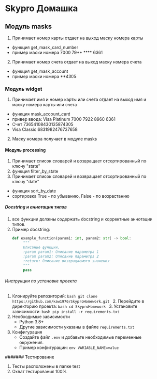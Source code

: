 # Skypro Домашка

## Модуль masks
1. Принимает номер карты отдает на выход маску номера карты
  - функция get_mask_card_number
  - пример маски номера 7000 79** **** 6361
2. Принимает номер счета отдает на выход маску номера счета
- функция get_mask_account
- пример маски номера **4305

### Модуль widget 
1. Принимает имя и номер карты или счета отдает на выход имя и маску номера карты или счета
- функция mask_account_card
- привер ввода: Visa Platinum 7000 7922 8960 6361
- Счет 73654108430135874305
- Visa Classic 6831982476737658
2. Маску номера получает в модуле masks

#### Модуль processing
1. Принимает список словарей и возвращает отсортированный по ключу "state"
2. функция filter_by_state
3. Принимает список словарей и возвращает отсортированный по ключу "date"
- функция sort_by_date
- сортировка True - по убыванию, False - по возрастанию

##### Docstring и аннотации типов
1. все функции должны содержать docstring и корректные аннотации типов. 
2. Пример docstring:
    ```python
   def example_function(param1: int, param2: str) -> bool:
         """
         Описание функции.
         :param param1: Описание параметра 1
         :param param2: Описание параметра 2
         :return: Описание возвращаемого значения
         """
         pass
     ```
   
###### Инструкции по установке проекта
1. Клонируйте репозиторий:
          ```bash
          git clone https://github.com/kaw1970/SkyproHomework.git
          ```
       2. Перейдите в директорию проекта:
          ```bash
          cd SkyproHomework
          ```
       3. Установите зависимости:
          ```bash
          pip install -r requirements.txt
          ```
2. Необходимые зависимости
    - Python 3.8+
    - Другие зависимости указаны в файле `requirements.txt`
3. Конфигурация
    - Создайте файл `.env` и добавьте необходимые переменные окружения.
    - Пример конфигурации:
          ```env
          VARIABLE_NAME=value
          ```

####### Тестирование
1. Тесты расположены в папке test
2. Охват тестирования 100%